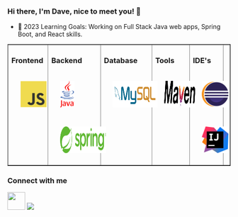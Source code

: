 ### Hi there, I'm Dave, nice to meet you! 👋

- 🧠 2023 Learning Goals: Working on Full Stack Java web apps, Spring Boot, and React skills.

<table width="100%" border="1"><tr><td valign="top">

### Frontend

<div>  
<img style="margin: 20px" src="/assets/Frontend/javascript.svg" alt="JavaScript" height="60" />
<!-- <img style="margin: 20px" src="/assets/Frontend/react_horizontal.svg" alt="React" height="60" /> -->
</div>

</td><td valign="top">

### Backend
<div>
<img style="margin: 20px" src="/assets/Backend/java.svg" alt="Java" height="60" />
<img style="margin: 20px" src="/assets/Backend/spring.svg" alt="Spring" height="60" />
</div>

</td><td valign="top">

### Database
<div>
<img style="margin: 20px" src="/assets/Database/mysql-horizontal.svg" alt="MySQL" height="60" />
</div>

</td><td valign="top">

### Tools
<div>
<img style="margin: 20px" src="/assets/Tools/maven.svg" alt="Maven" height="60" />
</div>

</td><td valign="top">

### IDE's
<div>
<img style="margin: 20px" src="/assets/IDE/eclipse.svg" alt="Eclipse IDE" height="60" />
<img style="margin: 20px" src="/assets/IDE/intellij-idea.svg" alt="IntelliJ IDEA" height="60" />
</div>

</td><td valign="top">

</table>

### Connect with me
<a href="https://www.linkedin.com/in/davenaugler/"><img src="https://www.vectorlogo.zone/logos/linkedin/linkedin-icon.svg" width="40" height="40"/></a>
<a href = "mailto: davenaugler@gmail.com"><img src="https://img.shields.io/badge/-Gmail-%23333?style=for-the-badge&logo=gmail&logoColor=white" target="_blank" ></a>

<!--
**davenaugler/davenaugler** is a ✨ _special_ ✨ repository because its `README.md` (this file) appears on your GitHub profile.

Here are some ideas to get you started:

- 🔭 I’m currently working on ...
- 🌱 I’m currently learning ...
- 👯 I’m looking to collaborate on ...
- 🤔 I’m looking for help with ...
- 💬 Ask me about ...
- 📫 How to reach me: ...
- 😄 Pronouns: ...
- ⚡ Fun fact: ...
-->
